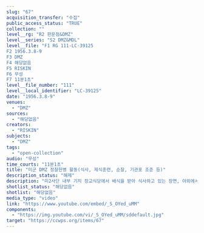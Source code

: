 ```yaml
---
slug: "67"
acquisition_transfer: "수집"
public_access_status: "TRUE"
collection: ""
level__rg: "R2 판문점&DMZ"
level__series: "S2 DMZ&MDL"
level__file: "F1 RG 111-LC-39125
F2 1956.3.8-9
F3 DMZ
F4 해당없음 
F5 RISKIN
F6 무성 
F7 11분1초"
level__file_number: "111"
level__local_identifier: "LC-39125"
date: "1956.3.8-9"
venues: 
  - "DMZ"
sources: 
  - "해당없음"
creators: 
  - "RISKIN"
subjects: 
  - "DMZ"
tags: 
  - "open-collection"
audio: "무성"
time_courts: "11분1초"
title: "미군 DMZ 정찰헌병 활동(식사, 제식훈련, 순찰, 기관포 조준 등)"
description_status: "해제"
description: "미2사단 내부 기지 장교식당에서 배식을 받아 식사하고 있는 장면, 야외에서 식시를 세척하는 장면, 스틸사진가 카메라를 들고 있는 장면, 기지 전경과 총들고 달리는 미군병사들, DMZ에서 기관포에 조준장면, DMZ 순찰 장면 등이 이어진다."
shotlist_status: "해당없음"
shotlist: "해당없음"
media_type: "video"
link: "https://www.youtube.com/embed/_S_OYed_uMM"
components: 
  - "https://img.youtube.com/vi/_S_OYed_uMM/sddefault.jpg"
target: "https://ccwps.org/items/67"
---
```

